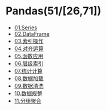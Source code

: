 # Pandas(51/[26,71])

- [01.Series](./series.ipynb)
- [02.DataFrame](./dataframe.ipynb)
- [03.索引操作](./index-operation.ipynb)
- [04.对齐运算](./alignment-operation.ipynb)
- [05.函数应用](./function-application.ipynb)
- [06.层级索引](./level-index.ipynb)
- [07.统计计算](./statistics.ipynb)
- [08.数据加载]()
- [09.数据清洗]()
- [10.数据规整]()
- [11.分组聚合]()

